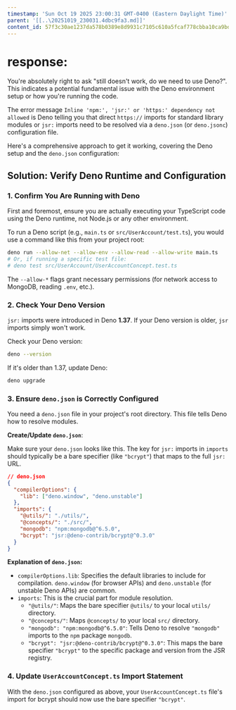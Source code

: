 ```yaml
---
timestamp: 'Sun Oct 19 2025 23:00:31 GMT-0400 (Eastern Daylight Time)'
parent: '[[..\20251019_230031.4dbc9fa3.md]]'
content_id: 57f3c30ae1237da578b0389e8d9931c7105c610a5fcaf778cbba10ca9bd8868e
---
```


# response:

You're absolutely right to ask "still doesn't work, do we need to use Deno?". This indicates a potential fundamental issue with the Deno environment setup or how you're running the code.

The error message `Inline 'npm:', 'jsr:' or 'https:' dependency not allowed` is Deno telling you that direct `https://` imports for standard library modules or `jsr:` imports need to be resolved via a `deno.json` (or `deno.jsonc`) configuration file.

Here's a comprehensive approach to get it working, covering the Deno setup and the `deno.json` configuration:

## Solution: Verify Deno Runtime and Configuration

### 1. **Confirm You Are Running with Deno**

First and foremost, ensure you are actually executing your TypeScript code using the Deno runtime, not Node.js or any other environment.

To run a Deno script (e.g., `main.ts` or `src/UserAccount/test.ts`), you would use a command like this from your project root:

```bash
deno run --allow-net --allow-env --allow-read --allow-write main.ts
# Or, if running a specific test file:
# deno test src/UserAccount/UserAccountConcept.test.ts
```

The `--allow-*` flags grant necessary permissions (for network access to MongoDB, reading `.env`, etc.).

### 2. **Check Your Deno Version**

`jsr:` imports were introduced in Deno **1.37**. If your Deno version is older, `jsr` imports simply won't work.

Check your Deno version:

```bash
deno --version
```

If it's older than 1.37, update Deno:

```bash
deno upgrade
```

### 3. **Ensure `deno.json` is Correctly Configured**

You need a `deno.json` file in your project's root directory. This file tells Deno how to resolve modules.

**Create/Update `deno.json`**:

Make sure your `deno.json` looks like this. The key for `jsr:` imports in `imports` should typically be a bare specifier (like `"bcrypt"`) that maps to the full `jsr:` URL.

```json
// deno.json
{
  "compilerOptions": {
    "lib": ["deno.window", "deno.unstable"]
  },
  "imports": {
    "@utils/": "./utils/",
    "@concepts/": "./src/",
    "mongodb": "npm:mongodb@^6.5.0",
    "bcrypt": "jsr:@deno-contrib/bcrypt@^0.3.0"
  }
}
```

**Explanation of `deno.json`:**

* `compilerOptions.lib`: Specifies the default libraries to include for compilation. `deno.window` (for browser APIs) and `deno.unstable` (for unstable Deno APIs) are common.
* `imports`: This is the crucial part for module resolution.
  * `"@utils/"`: Maps the bare specifier `@utils/` to your local `utils/` directory.
  * `"@concepts/"`: Maps `@concepts/` to your local `src/` directory.
  * `"mongodb": "npm:mongodb@^6.5.0"`: Tells Deno to resolve `"mongodb"` imports to the `npm` package `mongodb`.
  * `"bcrypt": "jsr:@deno-contrib/bcrypt@^0.3.0"`: This maps the bare specifier `"bcrypt"` to the specific package and version from the JSR registry.

### 4. **Update `UserAccountConcept.ts` Import Statement**

With the `deno.json` configured as above, your `UserAccountConcept.ts` file's import for bcrypt should now use the bare specifier `"bcrypt"`.
